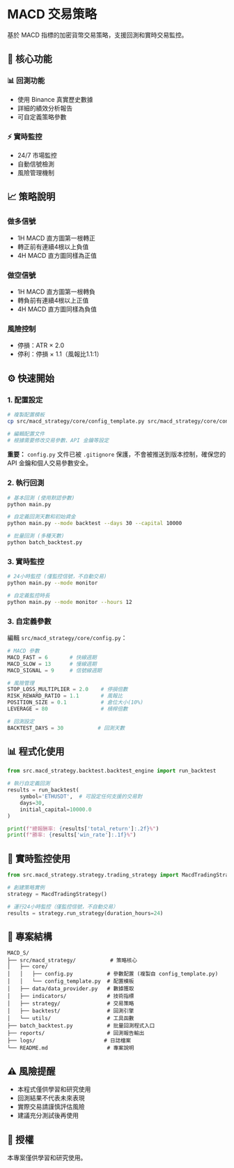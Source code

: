 # MACD 交易策略

基於 MACD 指標的加密貨幣交易策略，支援回測和實時交易監控。

## 🚀 核心功能

### 📊 回測功能
- 使用 Binance 真實歷史數據
- 詳細的績效分析報告
- 可自定義策略參數

### ⚡ 實時監控
- 24/7 市場監控
- 自動信號檢測
- 風險管理機制

## 📈 策略說明

### 做多信號
- 1H MACD 直方圖第一根轉正
- 轉正前有連續4根以上負值
- 4H MACD 直方圖同樣為正值

### 做空信號  
- 1H MACD 直方圖第一根轉負
- 轉負前有連續4根以上正值
- 4H MACD 直方圖同樣為負值

### 風險控制
- 停損：ATR × 2.0
- 停利：停損 × 1.1（風報比1.1:1）

## ⚙️ 快速開始

### 1. 配置設定
```bash
# 複製配置模板
cp src/macd_strategy/core/config_template.py src/macd_strategy/core/config.py

# 編輯配置文件
# 根據需要修改交易參數、API 金鑰等設定
```

**重要：** `config.py` 文件已被 `.gitignore` 保護，不會被推送到版本控制，確保您的 API 金鑰和個人交易參數安全。

### 2. 執行回測
```bash
# 基本回測 (使用默認參數)
python main.py

# 自定義回測天數和初始資金
python main.py --mode backtest --days 30 --capital 10000

# 批量回測 (多種天數)
python batch_backtest.py
```

### 3. 實時監控
```bash
# 24小時監控 (僅監控信號，不自動交易)
python main.py --mode monitor

# 自定義監控時長
python main.py --mode monitor --hours 12
```

### 3. 自定義參數
編輯 `src/macd_strategy/core/config.py`：

```python
# MACD 參數
MACD_FAST = 6       # 快線週期
MACD_SLOW = 13      # 慢線週期
MACD_SIGNAL = 9     # 信號線週期

# 風險管理
STOP_LOSS_MULTIPLIER = 2.0    # 停損倍數
RISK_REWARD_RATIO = 1.1       # 風報比
POSITION_SIZE = 0.1           # 倉位大小(10%)
LEVERAGE = 80                 # 槓桿倍數

# 回測設定
BACKTEST_DAYS = 30           # 回測天數
```

## 📊 程式化使用

```python
from src.macd_strategy.backtest.backtest_engine import run_backtest

# 執行自定義回測
results = run_backtest(
    symbol='ETHUSDT',  # 可設定任何支援的交易對
    days=30,
    initial_capital=10000.0
)

print(f"總報酬率: {results['total_return']:.2f}%")
print(f"勝率: {results['win_rate']:.1f}%")
```

## 🎯 實時監控使用

```python
from src.macd_strategy.strategy.trading_strategy import MacdTradingStrategy

# 創建策略實例
strategy = MacdTradingStrategy()

# 運行24小時監控（僅監控信號，不自動交易）
results = strategy.run_strategy(duration_hours=24)
```

## 📁 專案結構

```
MACD_S/
├── src/macd_strategy/           # 策略核心
│   ├── core/
│   │   ├── config.py           # 參數配置 (複製自 config_template.py)
│   │   └── config_template.py  # 配置模板
│   ├── data/data_provider.py   # 數據獲取
│   ├── indicators/             # 技術指標
│   ├── strategy/               # 交易策略
│   ├── backtest/               # 回測引擎
│   └── utils/                  # 工具函數
├── batch_backtest.py           # 批量回測程式入口
├── reports/                    # 回測報告輸出
├── logs/                      # 日誌檔案
└── README.md                   # 專案說明
```

## ⚠️ 風險提醒

- 本程式僅供學習和研究使用
- 回測結果不代表未來表現
- 實際交易請謹慎評估風險
- 建議充分測試後再使用

## 📄 授權

本專案僅供學習和研究使用。
